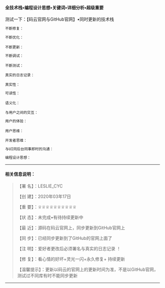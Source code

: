 ####                                     全技术栈•编程设计思想•关键词•详细分析•超级重要

测试一下：【码云官网与GitHub官网】•同时更新的技术栈

```js
不断修复：
```

```js
不断优化：
```

```
不断更新：
```

```js
不断调试：
```

```
不断测试：
```

```
真实的日志记录：
```

```
真实性：
```

```js
可读性：
```

```JS
语义化：
```

```
与用户之间的交互：
```

```js
用户的体验：
```

```
用户思维：
```

```
开发者思维：
```

```js
与UI同后台同事即时的沟通：
```

```js
编程设计思想：
```



-----------------------------------------------------------------------------------------------------------------------------------------------------------

####    相关信息说明：                                                                                                                                                          

>【署 名】：LESLIE_CYC
>
>【创 建】：2020年03年17日 
>
>【重 要】：♕♕♕♕♕♕♕♕♕♕
>
>【状 态】：未完成•有待持续更新中
>
>【最 近】：源码在码云官网上，同步更新到GitHub官网上
>
>【同 步】：已经同步更新到了GitHub的官网上面了
>
>【注 明】：爱好者更改后必须署名与真实的日志记录 ！
>
>【修 复】：看心情的好坏+灵光一闪+永久修复+ 持续更新
>
>【温馨提示】：更新以码云的官网上的更新时间为准，不是以GitHub官网，测试过不同库有时不能同步更新

-----------------------------------------------------------------------------------------------------------------------------------------------------------


